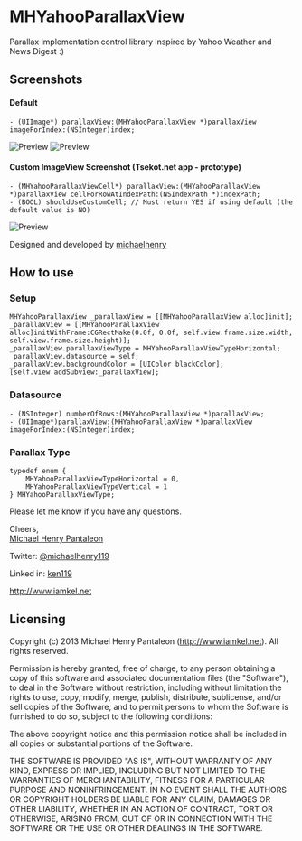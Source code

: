 MHYahooParallaxView
===================

Parallax implementation control library inspired by Yahoo Weather and News Digest :)

## Screenshots

#### Default

	- (UIImage*) parallaxView:(MHYahooParallaxView *)parallaxView imageForIndex:(NSInteger)index;


![Preview](http://iamkel.s3.amazonaws.com/github/MHParallaxIntro.gif)
![Preview](http://iamkel.s3.amazonaws.com/github/MHParallax.gif)



#### Custom ImageView Screenshot (Tsekot.net app - prototype)

	- (MHYahooParallaxViewCell*) parallaxView:(MHYahooParallaxView *)parallaxView cellForRowAtIndexPath:(NSIndexPath *)indexPath;
	- (BOOL) shouldUseCustomCell; // Must return YES if using default (the default value is NO)

![Preview](http://iamkel.s3.amazonaws.com/github/Tsekot.gif)

Designed and developed by [michaelhenry](https://github.com/michaelhenry)

## How to use
### Setup
	
	MHYahooParallaxView _parallaxView = [[MHYahooParallaxView alloc]init];
	_parallaxView = [[MHYahooParallaxView alloc]initWithFrame:CGRectMake(0.0f, 0.0f, self.view.frame.size.width, self.view.frame.size.height)];
    _parallaxView.parallaxViewType = MHYahooParallaxViewTypeHorizontal;
    _parallaxView.datasource = self;
    _parallaxView.backgroundColor = [UIColor blackColor];
    [self.view addSubview:_parallaxView];

### Datasource
	
	- (NSInteger) numberOfRows:(MHYahooParallaxView *)parallaxView;
	- (UIImage*)parallaxView:(MHYahooParallaxView *)parallaxView imageForIndex:(NSInteger)index;

### Parallax Type
	
	typedef enum {
	    MHYahooParallaxViewTypeHorizontal = 0,
	    MHYahooParallaxViewTypeVertical = 1
	} MHYahooParallaxViewType;



Please let me know if you have any questions. 

Cheers,  
[Michael Henry Pantaleon](http://www.iamkel.net)

Twitter: [@michaelhenry119](https://twitter.com/michaelhenry119)

Linked in: [ken119](http://ph.linkedin.com/in/ken119)

http://www.iamkel.net



## Licensing

Copyright (c) 2013 Michael Henry Pantaleon (http://www.iamkel.net). All rights reserved.

Permission is hereby granted, free of charge, to any person obtaining a copy of this software and associated documentation files (the "Software"), to deal in the Software without restriction, including without limitation the rights to use, copy, modify, merge, publish, distribute, sublicense, and/or sell copies of the Software, and to permit persons to whom the Software is furnished to do so, subject to the following conditions:

The above copyright notice and this permission notice shall be included in all copies or substantial portions of the Software.

THE SOFTWARE IS PROVIDED "AS IS", WITHOUT WARRANTY OF ANY KIND, EXPRESS OR IMPLIED, INCLUDING BUT NOT LIMITED TO THE WARRANTIES OF MERCHANTABILITY, FITNESS FOR A PARTICULAR PURPOSE AND NONINFRINGEMENT. IN NO EVENT SHALL THE AUTHORS OR COPYRIGHT HOLDERS BE LIABLE FOR ANY CLAIM, DAMAGES OR OTHER LIABILITY, WHETHER IN AN ACTION OF CONTRACT, TORT OR OTHERWISE, ARISING FROM, OUT OF OR IN CONNECTION WITH THE SOFTWARE OR THE USE OR OTHER DEALINGS IN THE SOFTWARE.
